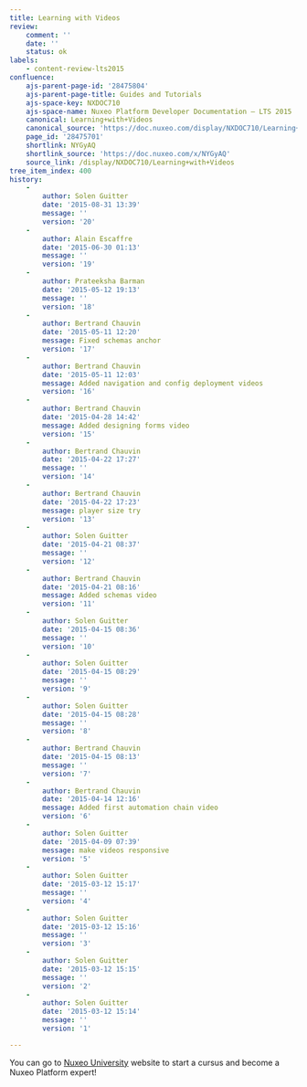 ```yaml
---
title: Learning with Videos
review:
    comment: ''
    date: ''
    status: ok
labels:
    - content-review-lts2015
confluence:
    ajs-parent-page-id: '28475804'
    ajs-parent-page-title: Guides and Tutorials
    ajs-space-key: NXDOC710
    ajs-space-name: Nuxeo Platform Developer Documentation — LTS 2015
    canonical: Learning+with+Videos
    canonical_source: 'https://doc.nuxeo.com/display/NXDOC710/Learning+with+Videos'
    page_id: '28475701'
    shortlink: NYGyAQ
    shortlink_source: 'https://doc.nuxeo.com/x/NYGyAQ'
    source_link: /display/NXDOC710/Learning+with+Videos
tree_item_index: 400
history:
    -
        author: Solen Guitter
        date: '2015-08-31 13:39'
        message: ''
        version: '20'
    -
        author: Alain Escaffre
        date: '2015-06-30 01:13'
        message: ''
        version: '19'
    -
        author: Prateeksha Barman
        date: '2015-05-12 19:13'
        message: ''
        version: '18'
    -
        author: Bertrand Chauvin
        date: '2015-05-11 12:20'
        message: Fixed schemas anchor
        version: '17'
    -
        author: Bertrand Chauvin
        date: '2015-05-11 12:03'
        message: Added navigation and config deployment videos
        version: '16'
    -
        author: Bertrand Chauvin
        date: '2015-04-28 14:42'
        message: Added designing forms video
        version: '15'
    -
        author: Bertrand Chauvin
        date: '2015-04-22 17:27'
        message: ''
        version: '14'
    -
        author: Bertrand Chauvin
        date: '2015-04-22 17:23'
        message: player size try
        version: '13'
    -
        author: Solen Guitter
        date: '2015-04-21 08:37'
        message: ''
        version: '12'
    -
        author: Bertrand Chauvin
        date: '2015-04-21 08:16'
        message: Added schemas video
        version: '11'
    -
        author: Solen Guitter
        date: '2015-04-15 08:36'
        message: ''
        version: '10'
    -
        author: Solen Guitter
        date: '2015-04-15 08:29'
        message: ''
        version: '9'
    -
        author: Solen Guitter
        date: '2015-04-15 08:28'
        message: ''
        version: '8'
    -
        author: Bertrand Chauvin
        date: '2015-04-15 08:13'
        message: ''
        version: '7'
    -
        author: Bertrand Chauvin
        date: '2015-04-14 12:16'
        message: Added first automation chain video
        version: '6'
    -
        author: Solen Guitter
        date: '2015-04-09 07:39'
        message: make videos responsive
        version: '5'
    -
        author: Solen Guitter
        date: '2015-03-12 15:17'
        message: ''
        version: '4'
    -
        author: Solen Guitter
        date: '2015-03-12 15:16'
        message: ''
        version: '3'
    -
        author: Solen Guitter
        date: '2015-03-12 15:15'
        message: ''
        version: '2'
    -
        author: Solen Guitter
        date: '2015-03-12 15:14'
        message: ''
        version: '1'

---
```

You can go to [Nuxeo University](http://university.nuxeo.io) website to start a cursus and become a Nuxeo Platform expert!
